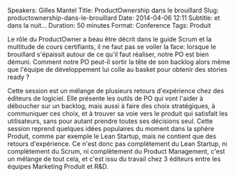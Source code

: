 Speakers: Gilles Mantel
Title: ProductOwnership dans le brouillard
Slug: productownership-dans-le-brouillard
Date: 2014-04-06 12:11
Subtitle: et dans la nuit...
Duration: 50 minutes
Format: Conference
Tags: Produit


Le rôle du ProductOwner a beau être décrit dans le guide Scrum et la multitude de cours certifiants, il ne faut pas se voiler la face: lorsque le brouillard s'épaissit autour de ce qu'il faut réaliser, notre PO est bien démuni. Comment notre PO peut-il sortir la tête de son backlog alors même que l'équipe de développement lui colle au basket pour obtenir des stories ready ?

Cette session est un mélange de plusieurs retours d'expérience chez des éditeurs de logiciel. Elle présente les outils de PO qui vont l'aider à déboucher sur un backlog, mais aussi à faire des choix stratégiques, à communiquer ces choix, et à trouver sa voie vers le produit qui satisfait les utilisateurs, sans pour autant prendre toutes ses décisions seul. Cette session reprend quelques idées populaires du moment dans la sphère Produit, comme par exemple le Lean Startup, mais ne contient que des retours d'expérience. Ce n'est donc pas complètement du Lean Startup, ni complètement du Scrum, ni complètement du Product Management, c'est un mélange de tout cela, et c'est issu du travail chez 3 éditeurs entre les équipes Marketing Produit et R&D.
